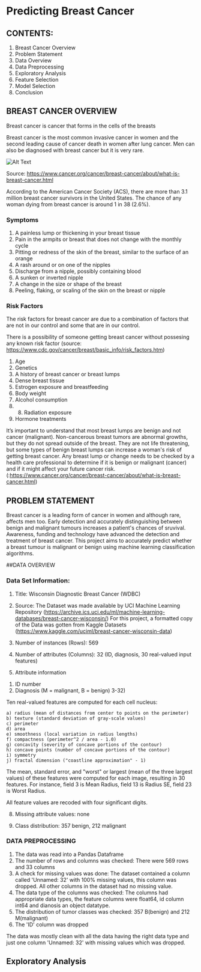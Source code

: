 # Predicting Breast Cancer


## CONTENTS:

1. Breast Cancer Overview
2. Problem Statement
3. Data Overview
4. Data Preprocessing
5. Exploratory Analysis
6. Feature Selection
7. Model Selection
8. Conclusion


## BREAST CANCER OVERVIEW

Breast cancer is cancer that forms in the cells of the breasts

Breast cancer is the most common invasive cancer in women and the second leading cause of cancer death in women after lung cancer. Men can also be diagnosed with breast cancer but it is very rare.

![Alt Text](https://www.cancer.org/content/dam/cancer-org/images/illustrations/medical-illustrations/en/breast-cancer-images/normal-breast-tissue.gif/jcr:content/renditions/cq5dam.thumbnail.980.980.jpeg)

Source: https://www.cancer.org/cancer/breast-cancer/about/what-is-breast-cancer.html

According to the American Cancer Society (ACS), there are more than 3.1 million breast cancer survivors in the United States. The chance of any woman dying from breast cancer is around 1 in 38 (2.6%).

### Symptoms

1. A painless lump or thickening in your breast tissue
2. Pain in the armpits or breast that does not change with the monthly cycle
3. Pitting or redness of the skin of the breast, similar to the surface of an orange
4. A rash around or on one of the nipples
5. Discharge from a nipple, possibly containing blood
6. A sunken or inverted nipple
7. A change in the size or shape of the breast
8. Peeling, flaking, or scaling of the skin on the breast or nipple

### Risk Factors

The risk factors for breast cancer are due to a combination of factors that are not in our control and some that are in our control. 

There is a possibility of someone getting breast cancer without possesing any known risk factor (source: https://www.cdc.gov/cancer/breast/basic_info/risk_factors.htm)

1. Age
2. Genetics
3. A history of breast cancer or breast lumps
4. Dense breast tissue
5. Estrogen exposure and breastfeeding
6. Body weight
7. Alcohol consumption
8. 8. Radiation exposure
9. Hormone treatments

It’s important to understand that most breast lumps are benign and not cancer (malignant). Non-cancerous breast tumors are abnormal growths, but they do not spread outside of the breast. They are not life threatening, but some types of benign breast lumps can increase a woman's risk of getting breast cancer. Any breast lump or change needs to be checked by a health care professional to determine if it is benign or malignant (cancer) and if it might affect your future cancer risk. (:https://www.cancer.org/cancer/breast-cancer/about/what-is-breast-cancer.html)


## PROBLEM STATEMENT

Breast cancer is a leading form of cancer in women and although rare, affects men too. Early detection and accurately distinguishing between benign and malignant tumours increases a patient's chances of sruvival. Awareness, funding and technology have advanced the detection and treatment of breast cancer. This project aims to accurately predict whether a breast tumour is malignant or benign using machine learning classification algorithms.

##DATA OVERVIEW

### Data Set Information:

1. Title: Wisconsin Diagnostic Breast Cancer (WDBC)

2. Source: 
    The Dataset was made available by UCI Machine Learning Repository (https://archive.ics.uci.edu/ml/machine-learning-databases/breast-cancer-wisconsin/)
    For this project, a formatted copy of the Data was gotten from Kaggle Datasets (https://www.kaggle.com/uciml/breast-cancer-wisconsin-data)

5. Number of instances (Rows): 569 

6. Number of attributes (Columns): 32 (ID, diagnosis, 30 real-valued input features)

7. Attribute information

1) ID number
2) Diagnosis (M = malignant, B = benign)
3-32)

Ten real-valued features are computed for each cell nucleus:

	a) radius (mean of distances from center to points on the perimeter)
	b) texture (standard deviation of gray-scale values)
	c) perimeter
	d) area
	e) smoothness (local variation in radius lengths)
	f) compactness (perimeter^2 / area - 1.0)
	g) concavity (severity of concave portions of the contour)
	h) concave points (number of concave portions of the contour)
	i) symmetry 
	j) fractal dimension ("coastline approximation" - 1)

The mean, standard error, and "worst" or largest (mean of the three
largest values) of these features were computed for each image,
resulting in 30 features.  For instance, field 3 is Mean Radius, field
13 is Radius SE, field 23 is Worst Radius.

All feature values are recoded with four significant digits.

8. Missing attribute values: none

9. Class distribution: 357 benign, 212 malignant

### DATA PREPROCESSING

1. The data was read into a Pandas Dataframe
2. The number of rows and columns was checked:
	There were 569 rows and 33 columns
3. A check for missing values was done:
	The dataset contained a column called 'Unnamed: 32' with 100% missing values, this column was
	dropped.
	All other columns in the dataset had no missing value.
4. The data type of the columns was checked:
	The columns had appropriate data types, the feature columns were float64, id column int64 and
	dianosis an object datatype.
5. The distribution of tumor classes was checked:
	357 B(benign) and 212 M(malignant)
6. The 'ID' column was dropped
	
The data was mostly clean with all the data having the right data type and just one column 'Unnamed: 32' with missing values which was dropped.

## Exploratory Analysis

